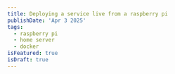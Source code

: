 ```yaml
---
title: Deploying a service live from a raspberry pi
publishDate: 'Apr 3 2025'
tags:
  - raspberry pi
  - home server
  - docker
isFeatured: true
isDraft: true
---
```



